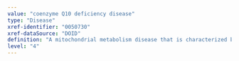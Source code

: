 ```yaml
---
value: "coenzyme Q10 deficiency disease"
type: "Disease"
xref-identifier: "0050730"
xref-dataSource: "DOID"
definition: "A mitochondrial metabolism disease that is characterized by a deficiency of CoQ10 resulting from reduced biosynthesis."
level: "4"
---
```

